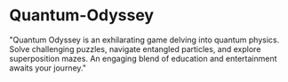 # Quantum-Odyssey
"Quantum Odyssey is an exhilarating game delving into quantum physics. Solve challenging puzzles, navigate entangled particles, and explore superposition mazes. An engaging blend of education and entertainment awaits your journey."
